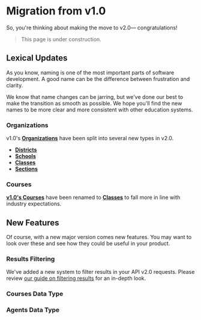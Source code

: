 # Migration from v1.0
So, you're thinking about making the move to v2.0— congratulations!

> This page is under construction.

## Lexical Updates
As you know, naming is one of the most important parts of
software development. A good name can be the difference between
frustration and clarity.

We know that name changes can be jarring, but we've done our best
to make the transition as smooth as possible. We hope you'll
find the new names to be more clear and more consistent with other
education systems.

### Organizations
v1.0's **[Organizations](../v1.0/models/organization)** have been split into several new types in v2.0.
 * **[Districts](models/external/district)**
 * **[Schools](models/external/school)**
 * **[Classes](models/external/class)**
 * **[Sections](models/external/section)**

### Courses
**[v1.0's Courses](../v1.0/models/course)** have been renamed to **[Classes](models/external/class)** to fall more in line with industry expectations.

## New Features
Of course, with a new major version comes new features. You may want to look over these and see how they could be useful in your product.

### Results Filtering
We've added a new system to filter results in your API v2.0 requests. Please review [our guide on filtering results](../../guides/v2.0/filtering-results) for an in-depth look.

### Courses Data Type


### Agents Data Type

